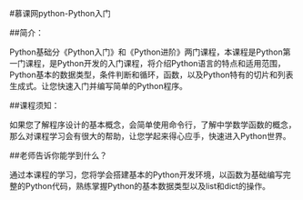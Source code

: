 #慕课网python-Python入门

##简介：

Python基础分《Python入门》和《Python进阶》两门课程，本课程是Python第一门课程，是Python开发的入门课程，将介绍Python语言的特点和适用范围，Python基本的数据类型，条件判断和循环，函数，以及Python特有的切片和列表生成式。让您快速入门并编写简单的Python程序。

##课程须知：

如果您了解程序设计的基本概念，会简单使用命令行，了解中学数学函数的概念，那么对课程学习会有很大的帮助，让您学起来得心应手，快速进入Python世界。

##老师告诉你能学到什么？

通过本课程的学习，您将学会搭建基本的Python开发环境，以函数为基础编写完整的Python代码，熟练掌握Python的基本数据类型以及list和dict的操作。